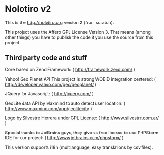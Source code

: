 # Nolotiro v2

This is the http://nolotiro.org version 2 (from scratch).

This project uses the Affero GPL License Version 3. That means (among other things) you have to publish the code if you use the source from this project.

## Third party code and stuff

Core based on Zend Framework: ( http://framework.zend.com/ )

Yahoo! Geo Planet API This project is strong WOEID integration centered: ( http://developer.yahoo.com/geo/geoplanet/ )

JQuery for Javascript: ( http://jquery.com/ )

GeoLite data API by Maxmind to auto detect user location: ( http://www.maxmind.com/app/geolitecity )

Logo by Silvestre Herrera under GPL License: ( http://www.silvestre.com.ar/ )

Special thanks to JetBrains guys, they give us free license to use PHPStorm IDE for our project: ( http://www.jetbrains.com/phpstorm/ )

This version supports i18n (multilanguage, easy translations by csv files). 
